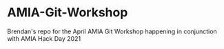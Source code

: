 # AMIA-Git-Workshop
Brendan's repo for the April AMIA Git Workshop happening in conjunction with AMIA Hack Day 2021
